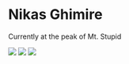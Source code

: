 <h1>Nikas Ghimire</h1>

Currently at the peak of Mt. Stupid

<div>
<a href="https://www.linkedin.com/in/nikasghimire" target="_blank"><img src="https://img.shields.io/badge/LinkedIn-0077B5?style=for-the-badge&logo=linkedin&logoColor=white" target="_blank"></a>
<a href="https://github.com/wasdthedebugger" target="_blank"><img src="https://img.shields.io/badge/GitHub-100000?style=for-the-badge&logo=github&logoColor=white" target="_blank"></a>
<a href="mailto:mail@nikas.com.np" target="_blank"><img src="https://img.shields.io/badge/Email-D14836?style=for-the-badge&logo=gmail&logoColor=white"></a>
</div>
